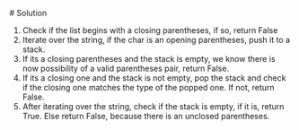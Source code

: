 ​# Solution
1. Check if the list begins with a closing parentheses, if so, return False
2. Iterate over the string, if the char is an opening parentheses, push it to a stack.
3. If its a closing parentheses and the stack is empty, we know there is now possibility of a valid parentheses pair, return False.
4. If its a closing one and the stack is not empty, pop the stack and check if the closing one matches the type of the popped one. If not, return False.
5. After iterating over the string, check if the stack is empty, if it is, return True. Else return False, because there is an unclosed parentheses.
